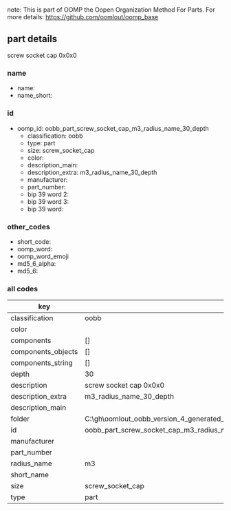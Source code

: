 #   

note: This is part of OOMP the Oopen Organization Method For Parts. For more details: https://github.com/oomlout/oomp_base

##  part details



screw socket cap 0x0x0

### name
* name: 
* name_short: 
### id
* oomp_id: oobb_part_screw_socket_cap_m3_radius_name_30_depth
  * classification: oobb
  * type: part
  * size: screw_socket_cap
  * color: 
  * description_main: 
  * description_extra: m3_radius_name_30_depth
  * manufacturer: 
  * part_number: 
  * bip 39 word 2: 
  * bip 39 word 3: 
  * bip 39 word: 

### other_codes
* short_code: 
* oomp_word: 
* oomp_word_emoji 
* md5_6_alpha: 
* md5_6: 









### all codes 
| key | value |  
| --- | --- |  
| classification | oobb |  
| color |  |  
| components | [] |  
| components_objects | [] |  
| components_string | [] |  
| depth | 30 |  
| description | screw socket cap 0x0x0 |  
| description_extra | m3_radius_name_30_depth |  
| description_main |  |  
| folder | C:\gh\oomlout_oobb_version_4_generated_parts\things\oobb_part_screw_socket_cap_m3_radius_name_30_depth |  
| id | oobb_part_screw_socket_cap_m3_radius_name_30_depth |  
| manufacturer |  |  
| part_number |  |  
| radius_name | m3 |  
| short_name |  |  
| size | screw_socket_cap |  
| type | part |  
